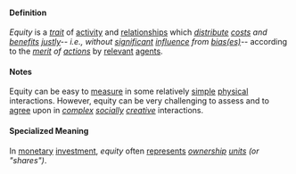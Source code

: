 #### Definition

*Equity* is a *[trait](https://github.com/gcassel/Modular-Organization-Terminology/blob/master/terms/trait.md)* of [activity](https://github.com/gcassel/Modular-Organization-Terminology/blob/master/terms/activity.md) and [relationships](https://github.com/gcassel/Modular-Organization-Terminology/blob/master/terms/relate.md) which *[distribute](https://github.com/gcassel/Modular-Organization-Terminology/blob/master/terms/distribute.md) [costs](https://github.com/gcassel/Modular-Organization-Terminology/blob/master/terms/cost.md) and [benefits](https://github.com/gcassel/Modular-Organization-Terminology/blob/master/terms/benefit.md) [justly](https://github.com/gcassel/Modular-Organization-Terminology/blob/master/terms/just.md)-- i.e., without [significant](https://github.com/gcassel/Modular-Organization-Terminology/blob/master/terms/significance.md) [influence](https://github.com/gcassel/Modular-Organization-Terminology/blob/master/terms/influence.md) from [bias(es)](https://github.com/gcassel/Modular-Organization-Terminology/blob/master/terms/bias.md)*-- according to the *[merit](https://github.com/gcassel/Modular-Organization-Terminology/blob/master/terms/merit.md) of [actions](https://github.com/gcassel/Modular-Organization-Terminology/blob/master/terms/act.md)* by [relevant](https://github.com/gcassel/Modular-Organization-Terminology/blob/master/terms/relevance.md) [agents](https://github.com/gcassel/Modular-Organization-Terminology/blob/master/terms/agent.md).
		
#### Notes

Equity can be easy to [measure](https://github.com/gcassel/Modular-Organization-Terminology/blob/master/terms/measure.md) in some relatively [simple](https://github.com/gcassel/Modular-Organization-Terminology/blob/master/terms/simple.md) [physical](https://github.com/gcassel/Modular-Organization-Terminology/blob/master/terms/physical.md) interactions.  However, equity can be very challenging to assess and to [agree](https://github.com/gcassel/Modular-Organization-Terminology/blob/master/terms/agree.md) upon in *[complex](https://github.com/gcassel/Modular-Organization-Terminology/blob/master/terms/complex.md) [socially](https://github.com/gcassel/Modular-Organization-Terminology/blob/master/terms/social.md) [creative](https://github.com/gcassel/Modular-Organization-Terminology/blob/master/terms/create.md)* interactions.
		
#### Specialized Meaning

In [monetary](https://github.com/gcassel/Modular-Organization-Terminology/blob/master/terms/money.md) [investment](https://github.com/gcassel/Modular-Organization-Terminology/blob/master/terms/invest.md), *equity* often [represents](https://github.com/gcassel/Modular-Organization-Terminology/blob/master/terms/represent.md) *[ownership](https://github.com/gcassel/Modular-Organization-Terminology/blob/master/terms/own.md) [units](https://github.com/gcassel/Modular-Organization-Terminology/blob/master/terms/unit.md) (or "shares")*.
